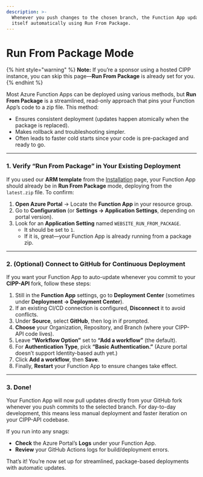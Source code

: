 ```yaml
---
description: >-
  Whenever you push changes to the chosen branch, the Function App updates
  itself automatically using Run From Package.
---
```


# Run From Package Mode

{% hint style="warning" %}
**Note:** If you’re a sponsor using a hosted CIPP instance, you can skip this page—**Run From Package** is already set for you.
{% endhint %}

Most Azure Function Apps can be deployed using various methods, but **Run From Package** is a streamlined, read-only approach that pins your Function App’s code to a zip file. This method:

* Ensures consistent deployment (updates happen atomically when the package is replaced).
* Makes rollback and troubleshooting simpler.
* Often leads to faster cold starts since your code is pre-packaged and ready to go.

***

### 1. Verify “Run From Package” in Your Existing Deployment

If you used our **ARM template** from the [Installation](install.md) page, your Function App should already be in **Run From Package** mode, deploying from the `latest.zip` file. To confirm:

1. **Open Azure Portal** → Locate the **Function App** in your resource group.
2. Go to **Configuration** (or **Settings → Application Settings**, depending on portal version).
3. Look for an **Application Setting** named `WEBSITE_RUN_FROM_PACKAGE`.
   * It should be set to `1`.
   * If it is, great—your Function App is already running from a package zip.

***

### 2. (Optional) Connect to GitHub for Continuous Deployment

If you want your Function App to auto-update whenever you commit to your **CIPP-API** fork, follow these steps:

1. Still in the **Function App** settings, go to **Deployment Center**  (sometimes under **Deployment → Deployment Center**).
2. If an existing CI/CD connection is configured, **Disconnect** it to avoid conflicts.
3. Under **Source**, select **GitHub**, then log in if prompted.
4. **Choose** your Organization, Repository, and Branch (where your CIPP-API code lives).
5. Leave **“Workflow Option”** set to **“Add a workflow”** (the default).
6. For **Authentication Type**, pick **“Basic Authentication.”** (Azure portal doesn’t support Identity-based auth yet.)
7. Click **Add a workflow**, then **Save**.
8. Finally, **Restart** your Function App to ensure changes take effect.

***

### 3. Done!

Your Function App will now pull updates directly from your GitHub fork whenever you push commits to the selected branch. For day-to-day development, this means less manual deployment and faster iteration on your CIPP-API codebase.

If you run into any snags:

* **Check** the Azure Portal’s **Logs** under your Function App.
* **Review** your GitHub Actions logs for build/deployment errors.

That’s it! You’re now set up for streamlined, package-based deployments with automatic updates.
